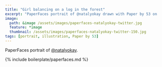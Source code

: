 ```yaml
---
title: "Girl balancing on a log in the forest"
excerpt: "PaperFaces portrait of @natalyokay drawn with Paper by 53 on an iPad."
image: 
  path: &image /assets/images/paperfaces-natalyokay-twitter.jpg 
  feature: *image
  thumbnail: /assets/images/paperfaces-natalyokay-twitter-150.jpg
tags: [portrait, illustration, Paper by 53]
---
```


PaperFaces portrait of [@natalyokay](https://twitter.com/natalyokay).

{% include boilerplate/paperfaces.md %}
